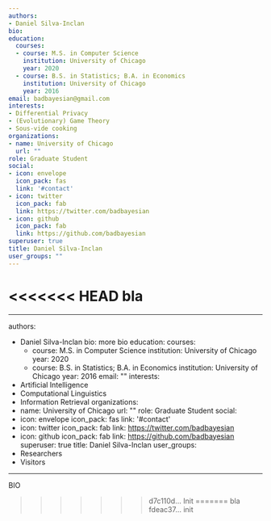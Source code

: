 ```yaml
---
authors:
- Daniel Silva-Inclan
bio: 
education:
  courses:
  - course: M.S. in Computer Science
    institution: University of Chicago
    year: 2020
  - course: B.S. in Statistics; B.A. in Economics
    institution: University of Chicago
    year: 2016
email: badbayesian@gmail.com
interests:
- Differential Privacy
- (Evolutionary) Game Theory
- Sous-vide cooking
organizations:
- name: University of Chicago
  url: ""
role: Graduate Student
social:
- icon: envelope
  icon_pack: fas
  link: '#contact'
- icon: twitter
  icon_pack: fab
  link: https://twitter.com/badbayesian
- icon: github
  icon_pack: fab
  link: https://github.com/badbayesian
superuser: true
title: Daniel Silva-Inclan
user_groups: ""
---
```

<<<<<<< HEAD
 bla
=======
---
authors:
- Daniel Silva-Inclan
bio: more bio
education:
  courses:
  - course: M.S. in Computer Science
    institution: University of Chicago
    year: 2020
  - course: B.S. in Statistics; B.A. in Economics
    institution: University of Chicago
    year: 2016
email: ""
interests:
- Artificial Intelligence
- Computational Linguistics
- Information Retrieval
organizations:
- name: University of Chicago
  url: ""
role: Graduate Student
social:
- icon: envelope
  icon_pack: fas
  link: '#contact'
- icon: twitter
  icon_pack: fab
  link: https://twitter.com/badbayesian
- icon: github
  icon_pack: fab
  link: https://github.com/badbayesian
superuser: true
title: Daniel Silva-Inclan
user_groups:
- Researchers
- Visitors
---

BIO
>>>>>>> d7c110d... Init
=======
 bla
>>>>>>> fdeac37... init

